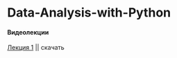 # Data-Analysis-with-Python

#### Видеолекции

[Лекция 1](https://www.youtube.com/watch?v=kxjr9OcxvlM&t=3429s) || скачать
